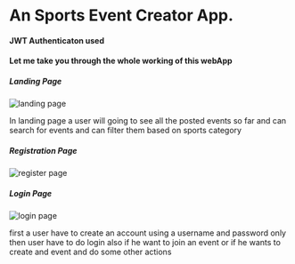 # An Sports Event Creator App.
<h4>JWT Authenticaton used</h4>
<h4>Let me take you through the whole working of this webApp</h5>

<h5>Landing Page</h5>
<img src="https://user-images.githubusercontent.com/95030824/209106359-58cf9d02-6146-4336-90e0-251734d86cfd.png" alt="landing page"/>
<p>In landing page a user will going to see all the posted events so far and can search for events and can filter them based on sports category</p>
<h5>Registration Page</h5>
<img src="https://user-images.githubusercontent.com/95030824/209106902-b7a7b21f-f6d4-4ac8-97bc-319e12d15cfb.png" alt="register page"/>
<h5>Login Page</h5>
<img src="https://user-images.githubusercontent.com/95030824/209107132-82452630-53df-417d-b58e-ac949bda0e9e.png" alt="login page"/>
<p>first a user have to create an account using a username and password only then user have to do login also if he want to join an
event or if he wants to create and event and do some other actions</p>
